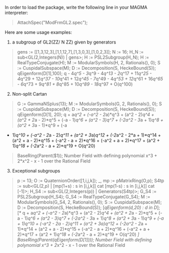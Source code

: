 In order to load the package, write the following line in your MAGMA interpreter:
> AttachSpec("ModFrmGL2.spec");

Here are some usage examples:

1. a subgroup of GL2(ZZ/ N ZZ) given by generators 

> gens := [[1,3,12,3],[1,1,12,7],[1,3,0,3],[1,0,2,3]];
> N := 16;
> H_N := sub<GL(2,Integers(N)) | gens>;
> H := PSL2Subgroup(H_N);
> H := RealTypeConjugate(H);
> M := ModularSymbols(H, 2, Rationals(), 0);
> S := CuspidalSubspace(M);
> D := Decomposition(S, HeckeBound(S));
> qEigenform(D[1],100);
q - 4*q^5 - 3*q^9 - 4*q^13 - 2*q^17 + 11*q^25 - 4*q^29 + 
12*q^37 - 10*q^41 + 12*q^45 - 7*q^49 - 4*q^53 + 12*q^61 + 
16*q^65 - 6*q^73 + 9*q^81 + 8*q^85 + 10*q^89 - 18*q^97 + O(q^100)

2. Non-split Cartan
> G := GammaNSplus(13);
> M := ModularSymbols(G, 2, Rationals(), 0);
> S := CuspidalSubspace(M);
> D := Decomposition(S, HeckeBound(S));
> qEigenform(D[1], 20);
q + a*q^2 + (-a^2 - 2*a)*q^3 + (a^2 - 2)*q^4 + 
(a^2 + 2*a - 2)*q^5 + (-a - 1)*q^6 + (a^2 - 3)*q^7 + 
(-2*a^2 - 3*a + 1)*q^8 + (a^2 + 3*a - 1)*q^9 + (-a      
+ 1)*q^10 + (-a^2 - 2*a - 2)*q^11 + (a^2 + 3*a)*q^12 + 
(-2*a^2 - 2*a + 1)*q^14 + (a^2 + a - 2)*q^15 + 
(-a^2 - a + 2)*q^16 + (-a^2 + a + 2)*q^17 + 
(a^2 + 1)*q^18 + (-2*a^2 - a + 2)*q^19 + O(q^20)
> BaseRing(Parent($1));
Number Field with defining polynomial x^3 + 2*x^2 - x - 1 
over the Rational  Field

3. Exceptional subgroups
> p := 13;
> O := QuaternionOrder([1,i,j,k]);
> _, mp := pMatrixRing(O,p);
> S4tp := sub<GL(2,p) | [mp(1+s) : s in [i,j,k]] 
>  cat [mp(1-s) : s in [i,j,k]] cat [-1]>;
> H_S4 := sub<GL(2,Integers(p)) | Generators(S4tp)>;
> G_S4 := PSL2Subgroup(H_S4);
> G_S4 := RealTypeConjugate(G_S4);
> M := ModularSymbols(G_S4, 2, Rationals(), 0);
> S := CuspidalSubspace(M);
> D := Decomposition(S, HeckeBound(S));
> [*qEigenform(d,20) : d in D*];
[*
q + a*q^2 + (-a^2 - 2*a)*q^3 + (a^2 - 2)*q^4 + 
(a^2 + 2*a - 2)*q^5 + (-a - 1)*q^6 + (a^2 - 3)*q^7 + 
(-2*a^2 - 3*a + 1)*q^8 + (a^2 + 3*a - 1)*q^9 +
(-a + 1)*q^10 + (-a^2 - 2*a - 2)*q^11 + (a^2 + 3*a)*q^12 + 
(-2*a^2 - 2*a + 1)*q^14 + (a^2 + a - 2)*q^15 + 
(-a^2 - a + 2)*q^16 + (-a^2 + a + 2)*q^17 + 
(a^2 + 1)*q^18 + (-2*a^2 - a + 2)*q^19 + O(q^20)
*]
> BaseRing(Parent(qEigenform(D[1])));
Number Field with defining polynomial x^3 + 2*x^2 - x - 1 
over the Rational  Field

